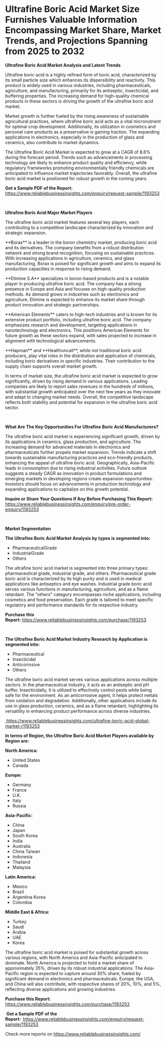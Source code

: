 <p><h1>Ultrafine Boric Acid Market Size Furnishes Valuable Information Encompassing Market Share, Market Trends, and Projections Spanning from 2025 to 2032</h1></p><p><strong>Ultrafine Boric Acid Market Analysis and Latest Trends</strong></p>
<p><p>Ultrafine boric acid is a highly refined form of boric acid, characterized by its small particle size which enhances its dispersibility and reactivity. This product is widely used in various industries, including pharmaceuticals, agriculture, and manufacturing, primarily for its antiseptic, insecticidal, and buffering properties. The increasing demand for high-quality chemical products in these sectors is driving the growth of the ultrafine boric acid market.</p><p>Market growth is further fueled by the rising awareness of sustainable agricultural practices, where ultrafine boric acid acts as a vital micronutrient for optimal crop development. Additionally, its utilization in cosmetics and personal care products as a preservative is gaining traction. The expanding applications in electronics, especially in the production of glass and ceramics, also contribute to market dynamics.</p><p>The Ultrafine Boric Acid Market is expected to grow at a CAGR of 8.6% during the forecast period. Trends such as advancements in processing technology are likely to enhance product quality and efficiency, while regulatory frameworks promoting environmentally friendly chemicals are anticipated to influence market trajectories favorably. Overall, the ultrafine boric acid market is positioned for robust growth in the coming years.</p></p>
<p><strong>Get a Sample PDF of the Report:&nbsp;</strong> <a href="https://www.reliablebusinessinsights.com/enquiry/request-sample/1193253?utm_campaign=3170&utm_medium=2&utm_source=Github&utm_content=ia&utm_term=22032025&utm_id=ultrafine-boric-acid">https://www.reliablebusinessinsights.com/enquiry/request-sample/1193253</a></p>
<p>&nbsp;</p>
<p><strong>Ultrafine Boric Acid Major Market Players</strong></p>
<p><p>The ultrafine boric acid market features several key players, each contributing to a competitive landscape characterized by innovation and strategic expansion.</p><p>**Borax** is a leader in the boron chemistry market, producing boric acid and its derivatives. The company benefits from a robust distribution network and strong brand recognition, focusing on sustainable practices. With increasing applications in agriculture, ceramics, and glass manufacturing, Borax is poised for significant growth and aims to expand its production capacities in response to rising demand.</p><p>**Etimine S.A** specializes in boron-based products and is a notable player in producing ultrafine boric acid. The company has a strong presence in Europe and Asia and focuses on high-quality production methods. As demand grows in industries such as electronics and agriculture, Etimine is expected to enhance its market share through product innovation and strategic partnerships.</p><p>**American Elements** caters to high-tech industries and is known for its extensive product portfolio, including ultrafine boric acid. The company emphasizes research and development, targeting applications in nanotechnology and electronics. This positions American Elements for future growth as these sectors expand, with sales projected to increase in alignment with technological advancements.</p><p>**Hapman** and **Healthoncall**, while not traditional boric acid producers, play vital roles in the distribution and application of chemicals, including boric derivatives in specific industries. Their contribution to the supply chain supports overall market growth.</p><p>In terms of market size, the ultrafine boric acid market is expected to grow significantly, driven by rising demand in various applications. Leading companies are likely to report sales revenues in the hundreds of millions, with substantial growth anticipated over the next few years as they innovate and adapt to changing market needs. Overall, the competitive landscape reflects both stability and potential for expansion in the ultrafine boric acid sector.</p></p>
<p>&nbsp;</p>
<p><strong>What Are The Key Opportunities For Ultrafine Boric Acid Manufacturers?</strong></p>
<p><p>The ultrafine boric acid market is experiencing significant growth, driven by its applications in ceramics, glass production, and agriculture. The increasing demand for advanced materials in electronics and pharmaceuticals further propels market expansion. Trends indicate a shift towards sustainable manufacturing practices and eco-friendly products, enhancing the appeal of ultrafine boric acid. Geographically, Asia-Pacific leads in consumption due to rising industrial activities. Future outlook suggests a steady CAGR as innovation in product formulations and emerging markets in developing regions create expansion opportunities. Investors should focus on advancements in production technology and expanding applications to capitalize on this growth potential.</p></p>
<p><strong>Inquire or Share Your Questions If Any Before Purchasing This Report:</strong> <a href="https://www.reliablebusinessinsights.com/enquiry/pre-order-enquiry/1193253?utm_campaign=3170&utm_medium=2&utm_source=Github&utm_content=ia&utm_term=22032025&utm_id=ultrafine-boric-acid">https://www.reliablebusinessinsights.com/enquiry/pre-order-enquiry/1193253</a></p>
<p>&nbsp;</p>
<p><strong>Market Segmentation</strong></p>
<p><strong>The Ultrafine Boric Acid Market Analysis by types is segmented into:</strong></p>
<p><ul><li>PharmaceuticalGrade</li><li>IndustrialGrade</li><li>Others</li></ul></p>
<p><p>The ultrafine boric acid market is segmented into three primary types: pharmaceutical grade, industrial grade, and others. Pharmaceutical grade boric acid is characterized by its high purity and is used in medical applications like antiseptics and eye washes. Industrial grade boric acid serves various functions in manufacturing, agriculture, and as a flame retardant. The "others" category encompasses niche applications, including cosmetics and food preservation. Each grade is tailored to meet specific regulatory and performance standards for its respective industry.</p></p>
<p><strong>Purchase this Report:&nbsp;</strong><a href="https://www.reliablebusinessinsights.com/purchase/1193253?utm_campaign=3170&utm_medium=2&utm_source=Github&utm_content=ia&utm_term=22032025&utm_id=ultrafine-boric-acid">https://www.reliablebusinessinsights.com/purchase/1193253</a></p>
<p>&nbsp;</p>
<p><strong>The Ultrafine Boric Acid Market Industry Research by Application is segmented into:</strong></p>
<p><ul><li>Pharmaceutical</li><li>Insecticidal</li><li>Anticorrosive</li><li>Others</li></ul></p>
<p><p>The ultrafine boric acid market serves various applications across multiple sectors. In the pharmaceutical industry, it acts as an antiseptic and pH buffer. Insecticidally, it is utilized to effectively control pests while being safe for the environment. As an anticorrosive agent, it helps protect metals from oxidation and degradation. Additionally, other applications include its use in glass production, ceramics, and as a flame retardant, highlighting its versatility in enhancing product performance across diverse industries.</p></p>
<p><a href="https://www.reliablebusinessinsights.com/ultrafine-boric-acid-global-market-r1193253?utm_campaign=3170&utm_medium=2&utm_source=Github&utm_content=ia&utm_term=22032025&utm_id=ultrafine-boric-acid">&nbsp;https://www.reliablebusinessinsights.com/ultrafine-boric-acid-global-market-r1193253</a></p>
<p><strong>In terms of Region, the Ultrafine Boric Acid Market Players available by Region are:</strong></p>
<p>
    <p> <strong> North America: </strong>
        <ul>
            <li>United States</li>
            <li>Canada</li>
        </ul>
        </p> 
    <p> <strong> Europe: </strong>
        <ul>
            <li>Germany</li>
            <li>France</li>
            <li>U.K.</li>
            <li>Italy</li>
            <li>Russia</li>
        </ul>
        </p> 
    <p> <strong> Asia-Pacific: </strong>
        <ul>
            <li>China</li>
            <li>Japan</li>
            <li>South Korea</li>
            <li>India</li>
            <li>Australia</li>
            <li>China Taiwan</li>
            <li>Indonesia</li>
            <li>Thailand</li>
            <li>Malaysia</li>
        </ul>
        </p> 
    <p> <strong> Latin America: </strong>
        <ul>
            <li>Mexico</li>
            <li>Brazil</li>
            <li>Argentina Korea</li>
            <li>Colombia</li>
        </ul>
        </p> 
    <p> <strong> Middle East & Africa: </strong>
        <ul>
            <li>Turkey</li>
            <li>Saudi</li>
            <li>Arabia</li>
            <li>UAE</li>
            <li>Korea</li>
        </ul>
    </p>
    </p>
<p><p>The ultrafine boric acid market is poised for substantial growth across various regions, with North America and Asia-Pacific anticipated to dominate. North America is projected to hold a market share of approximately 35%, driven by its robust industrial applications. The Asia-Pacific region is expected to capture around 30% share, fueled by significant demand in electronics and pharmaceuticals. Europe, the USA, and China will also contribute, with respective shares of 20%, 10%, and 5%, reflecting diverse applications and growing industries.</p></p>
<p><strong>Purchase this Report: </strong><a href="https://www.reliablebusinessinsights.com/purchase/1193253?utm_campaign=3170&utm_medium=2&utm_source=Github&utm_content=ia&utm_term=22032025&utm_id=ultrafine-boric-acid">https://www.reliablebusinessinsights.com/purchase/1193253</a></p>
<p>&nbsp;<strong>Get a Sample PDF of the Report:&nbsp;&nbsp;</strong><a href="https://www.reliablebusinessinsights.com/enquiry/request-sample/1193253?utm_campaign=3170&utm_medium=2&utm_source=Github&utm_content=ia&utm_term=22032025&utm_id=ultrafine-boric-acid">https://www.reliablebusinessinsights.com/enquiry/request-sample/1193253</a></p>
<p><strong></strong></p>
<p>Check more reports on <a href="https://www.reliablebusinessinsights.com/?utm_campaign=3170&utm_medium=2&utm_source=Github&utm_content=ia&utm_term=22032025&utm_id=ultrafine-boric-acid">https://www.reliablebusinessinsights.com/</a></p>